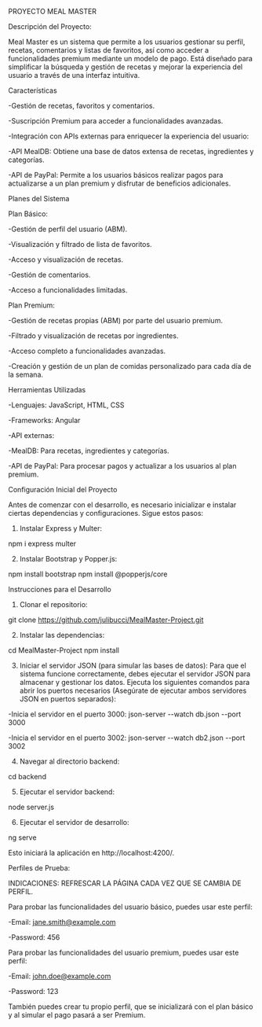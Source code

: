 PROYECTO MEAL MASTER



Descripción del Proyecto:

Meal Master es un sistema que permite a los usuarios gestionar su perfil, recetas, comentarios y listas de favoritos, así como acceder a funcionalidades premium mediante un modelo de pago. Está diseñado para simplificar la búsqueda y gestión de recetas y mejorar la experiencia del usuario a través de una interfaz intuitiva.




Características

-Gestión de recetas, favoritos y comentarios.

-Suscripción Premium para acceder a funcionalidades avanzadas.

-Integración con APIs externas para enriquecer la experiencia del usuario:

  -API MealDB: Obtiene una base de datos extensa de recetas, ingredientes y categorías.

  -API de PayPal: Permite a los usuarios básicos realizar pagos para actualizarse a un plan premium y disfrutar de beneficios adicionales.





Planes del Sistema

Plan Básico:

-Gestión de perfil del usuario (ABM).

-Visualización y filtrado de lista de favoritos.

-Acceso y visualización de recetas.

-Gestión de comentarios.

-Acceso a funcionalidades limitadas.



Plan Premium:

-Gestión de recetas propias (ABM) por parte del usuario premium.

-Filtrado y visualización de recetas por ingredientes.

-Acceso completo a funcionalidades avanzadas.

-Creación y gestión de un plan de comidas personalizado para cada día de la semana.





Herramientas Utilizadas

-Lenguajes: JavaScript, HTML, CSS

-Frameworks: Angular

-API externas:

  -MealDB: Para recetas, ingredientes y categorías.

  -API de PayPal: Para procesar pagos y actualizar a los usuarios al plan premium.




  
Configuración Inicial del Proyecto

Antes de comenzar con el desarrollo, es necesario inicializar e instalar ciertas dependencias y configuraciones. Sigue estos pasos:

1) Instalar Express y Multer:
   
npm i express multer

2) Instalar Bootstrap y Popper.js:

npm install bootstrap
npm install @popperjs/core






Instrucciones para el Desarrollo

1) Clonar el repositorio:

git clone https://github.com/julibucci/MealMaster-Project.git


2) Instalar las dependencias:

cd MealMaster-Project
npm install


3) Iniciar el servidor JSON (para simular las bases de datos):
Para que el sistema funcione correctamente, debes ejecutar el servidor JSON para almacenar y gestionar los datos.
Ejecuta los siguientes comandos para abrir los puertos necesarios (Asegúrate de ejecutar ambos servidores JSON en puertos separados):

-Inicia el servidor en el puerto 3000: json-server --watch db.json --port 3000

-Inicia el servidor en el puerto 3002: json-server --watch db2.json --port 3002


4) Navegar al directorio backend:

cd backend


5) Ejecutar el servidor backend:

node server.js


6) Ejecutar el servidor de desarrollo:

ng serve

Esto iniciará la aplicación en http://localhost:4200/.






Perfiles de Prueba:

INDICACIONES: REFRESCAR LA PÁGINA CADA VEZ QUE SE CAMBIA DE PERFIL.

Para probar las funcionalidades del usuario básico, puedes usar este perfil:

-Email: jane.smith@example.com

-Password: 456

Para probar las funcionalidades del usuario premium, puedes usar este perfil:

-Email: john.doe@example.com

-Password: 123

También puedes crear tu propio perfil, que se inicializará con el plan básico y al simular el pago pasará a ser Premium.


